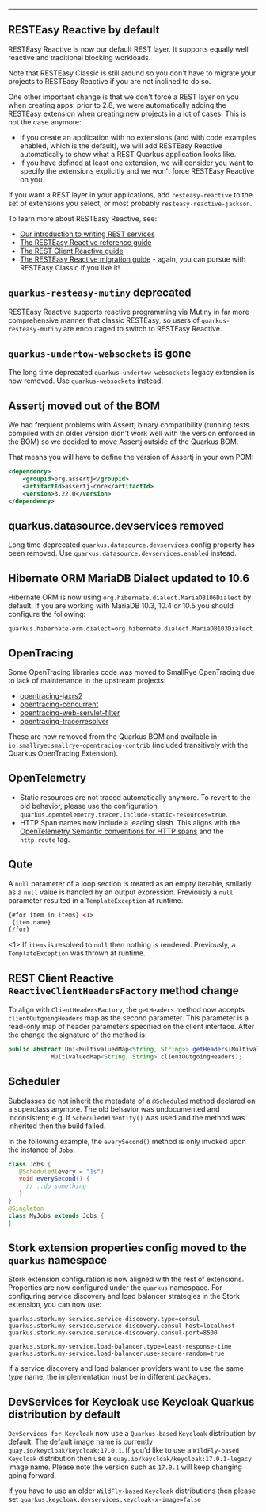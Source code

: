 ---
## RESTEasy Reactive by default

RESTEasy Reactive is now our default REST layer.
It supports equally well reactive and traditional blocking workloads.

Note that RESTEasy Classic is still around so you don't have to migrate your projects to RESTEasy Reactive if you are not inclined to do so.

One other important change is that we don't force a REST layer on you when creating apps: prior to 2.8, we were automatically adding the RESTEasy extension when creating new projects in a lot of cases.
This is not the case anymore:

- If you create an application with no extensions (and with code examples enabled, which is the default), we will add RESTEasy Reactive automatically to show what a REST Quarkus application looks like.
- If you have defined at least one extension, we will consider you want to specify the extensions explicitly and we won't force RESTEasy Reactive on you.

If you want a REST layer in your applications, add `resteasy-reactive` to the set of extensions you select, or most probably `resteasy-reactive-jackson`.

To learn more about RESTEasy Reactive, see:

- [Our introduction to writing REST services](https://quarkus.io/guides/rest-json)
- [The RESTEasy Reactive reference guide](https://quarkus.io/guides/resteasy-reactive)
- [The REST Client Reactive guide](https://quarkus.io/guides/rest-client-reactive)
- [The RESTEasy Reactive migration guide](https://quarkus.io/guides/resteasy-reactive-migration) - again, you can pursue with RESTEasy Classic if you like it!

## `quarkus-resteasy-mutiny` deprecated

RESTEasy Reactive supports reactive programming via Mutiny in far more comprehensive manner that classic RESTEasy, so users of `quarkus-resteasy-mutiny` are encouraged to switch to RESTEasy Reactive.

## `quarkus-undertow-websockets` is gone

The long time deprecated `quarkus-undertow-websockets` legacy extension is now removed. Use `quarkus-websockets` instead.

## Assertj moved out of the BOM

We had frequent problems with Assertj binary compatibility (running tests compiled with an older version didn't work well with the version enforced in the BOM) so we decided to move Assertj outside of the Quarkus BOM.

That means you will have to define the version of Assertj in your own POM:

```xml
<dependency>
    <groupId>org.assertj</groupId>
    <artifactId>assertj-core</artifactId>
    <version>3.22.0</version>
</dependency>
```

## quarkus.datasource.devservices removed

Long time deprecated `quarkus.datasource.devservices` config property has been removed.
Use `quarkus.datasource.devservices.enabled` instead.

## Hibernate ORM MariaDB Dialect updated to 10.6

Hibernate ORM is now using `org.hibernate.dialect.MariaDB106Dialect` by default.
If you are working with MariaDB 10.3, 10.4 or 10.5 you should configure the following:

```
quarkus.hibernate-orm.dialect=org.hibernate.dialect.MariaDB103Dialect
```

## OpenTracing 

Some OpenTracing libraries code was moved to SmallRye OpenTracing due to lack of maintenance in the upstream projects:

- [opentracing-jaxrs2](https://github.com/opentracing-contrib/java-jaxrs) 
- [opentracing-concurrent](https://github.com/opentracing-contrib/java-concurrent)
- [opentracing-web-servlet-filter](https://github.com/opentracing-contrib/java-web-servlet-filter)
- [opentracing-tracerresolver](https://github.com/opentracing-contrib/java-tracerresolver)

These are now removed from the Quarkus BOM and available in `io.smallrye:smallrye-opentracing-contrib` (included transitively with the Quarkus OpenTracing Extension).

## OpenTelemetry

- Static resources are not traced automatically anymore. To revert to the old behavior, please use the configuration `quarkus.opentelemetry.tracer.include-static-resources=true`.
- HTTP Span names now include a leading slash. This aligns with the [OpenTelemetry Semantic conventions for HTTP spans](https://github.com/open-telemetry/opentelemetry-specification/blob/main/specification/trace/semantic_conventions/http.md) and the `http.route` tag.

## Qute

A `null` parameter of a loop section is treated as an empty iterable, smilarly as a `null` value is handled by an output expression. Previously a `null` parameter resulted in a `TemplateException` at runtime.

```html
{#for item in items} <1>
 {item.name}
{/for}
```
<1> If `items` is resolved to `null` then nothing is rendered. Previously, a `TemplateException` was thrown at runtime.


## REST Client Reactive `ReactiveClientHeadersFactory` method change

To align with `ClientHeadersFactory`, the `getHeaders` method now accepts `clientOutgoingHeaders` map as the second parameter. This parameter is a read-only map of header parameters specified on the client interface. 
After the change the signature of the method is:
```java
public abstract Uni<MultivaluedMap<String, String>> getHeaders(MultivaluedMap<String, String> incomingHeaders,
            MultivaluedMap<String, String> clientOutgoingHeaders);
```

## Scheduler

Subclasses do not inherit the metadata of a `@Scheduled` method declared on a superclass anymore. The old behavior was undocumented and inconsistent; e.g. if `Scheduled#identity()` was used and the method was inherited then the build failed. 

In the following example, the `everySecond()` method is only invoked upon the instance of `Jobs`.
```java
class Jobs {
   @Scheduled(every = "1s")
   void everySecond() {
     // ..do something 
   }
}
@Singleton
class MyJobs extends Jobs {
}
```

## Stork extension properties config moved to the `quarkus` namespace

Stork extension configuration is now aligned with the rest of extensions. Properties are now configured under the `quarkus` namespace.
For configuring service discovery and load balancer strategies in the Stork extension, you can now use:

```properties
quarkus.stork.my-service.service-discovery.type=consul
quarkus.stork.my-service.service-discovery.consul-host=localhost
quarkus.stork.my-service.service-discovery.consul-port=8500

quarkus.stork.my-service.load-balancer.type=least-response-time
quarkus.stork.my-service.load-balancer.use-secure-random=true
```

If a service discovery and load balancer providers want to use the same _type_ name, the implementation must be in different packages.

## DevServices for Keycloak use Keycloak Quarkus distribution by default

`DevServices for Keycloak` now use a `Quarkus-based` `Keycloak` distribution by default. The default image name is currently `quay.io/keycloak/keycloak:17.0.1`. If you'd like to use a `WildFly-based` `Keycloak` distribution then use a `quay.io/keycloak/keycloak:17.0.1-legacy` image name. Please note the version such as `17.0.1` will keep changing going forward.

If you have to use an older `WildFly-based` `Keycloak` distributions then please set `quarkus.keycloak.devservices.keycloak-x-image=false`